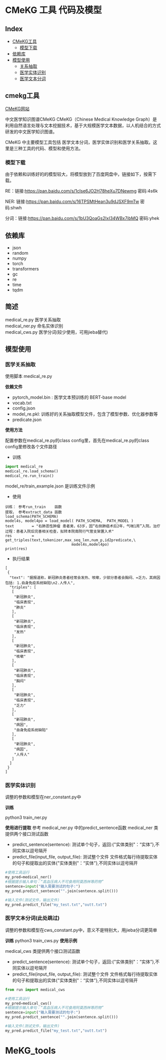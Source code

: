# CMeKG 工具 代码及模型


Index
---
<!-- TOC -->

- [CMeKG工具](#cmekg工具)
  - [模型下载](#模型下载)
- [依赖库](#依赖库)
- [模型使用](#模型使用)
  - [关系抽取](#医学关系抽取)
  - [医学实体识别](#医学实体识别)
  - [医学文本分词](#医学文本分词)


<!-- /TOC -->


## cmekg工具

[CMeKG网站](https://cmekg.pcl.ac.cn/)

中文医学知识图谱CMeKG
CMeKG（Chinese Medical Knowledge Graph）是利用自然语言处理与文本挖掘技术，基于大规模医学文本数据，以人机结合的方式研发的中文医学知识图谱。

CMeKG 中主要模型工具包括 医学文本分词，医学实体识别和医学关系抽取。这里是三种工具的代码、模型和使用方法。

### 模型下载

由于依赖和训练好的的模型较大，将模型放到了百度网盘中，链接如下，按需下载。

RE：链接:https://pan.baidu.com/s/1cIse6JO2H78heXu7DNewmg  密码:4s6k


NER: 链接:https://pan.baidu.com/s/16TPSMtHean3u9dJSXF9mTw  密码:shwh


分词：链接:https://pan.baidu.com/s/1bU3QoaGs2IxI34WBx7ibMQ  密码:yhek

## 依赖库

- json
- random
- numpy
- torch
- transformers
- gc
- re
- time
- tqdm

## 简述
medical_re.py  医学关系抽取  
medical_ner.py 命名实体识别  
medical_cws.py 医学分词(较少使用，可用jieba替代)  

## 模型使用

### 医学关系抽取
使用脚本 medical_re.py 

**依赖文件**
-  pytorch_model.bin : 医学文本预训练的 BERT-base model
-  vocab.txt
-  config.json
-  model_re.pkl: 训练好的关系抽取模型文件，包含了模型参数、优化器参数等
-  predicate.json 

**使用方法**

配置参数在medical_re.py的class config里，首先在medical_re.py的class config里修改各个文件路径

- 训练

```python
import medical_re
medical_re.load_schema()
medical_re.run_train()
```

model_re/train_example.json 是训练文件示例

- 使用

```
训练： 参考run_train    函数
提取， 参考extract_data 函数
load_schema(PATH_SCHEMA)
model4s, model4po = load_model( PATH_SCHEMA,  PATH_MODEL )
text        = "右肺恶性肿瘤 患者男，63岁，因“右侧肺癌术后2年，气喘1周”入院。治疗过程：患者入院后完善相关检查，拟转本院南院行气管支架置入术"
res         = get_triples(text,tokenizer,max_seq_len,num_p,id2predicate,\
                              model4s,model4po)
print(res)
```
- 执行结果
```
[
 {
  "text": "据报道称，新冠肺炎患者经常会发热、咳嗽，少部分患者会胸闷、=乏力，其病因包括: 1.自身免疫系统缺陷\n2.人传人",
  "triples": [
   [
    "新冠肺炎",
    "临床表现",
    "肺炎"
   ],
   [
    "新冠肺炎",
    "临床表现",
    "发热"
   ],
   [
    "新冠肺炎",
    "临床表现",
    "咳嗽"
   ],
   [
    "新冠肺炎",
    "临床表现",
    "胸闷"
   ],
   [
    "新冠肺炎",
    "临床表现",
    "乏力"
   ],
   [
    "新冠肺炎",
    "病因",
    "自身免疫系统缺陷"
   ],
   [
    "新冠肺炎",
    "病因",
    "人传人"
   ]
  ]
 }
]
```

### 医学实体识别

调整的参数和模型在ner_constant.py中

**训练**

python3 train_ner.py


**使用进行提取**
参考 medical_ner.py 中的predict_sentence函数
medical_ner 类提供两个接口测试函数
- predict_sentence(sentence): 测试单个句子，返回:{"实体类别"：“实体”},不同实体以逗号隔开
- predict_file(input_file, output_file): 测试整个文件
文件格式每行待提取实体的句子和提取出的实体{"实体类别"：“实体”},不同实体以逗号隔开

```python
#使用工具运行
my_pred=medical_ner()
#根据提示输入单句：“高血压病人不可食用阿莫西林等药物”
sentence=input("输入需要测试的句子:")
my_pred.predict_sentence("".join(sentence.split()))

#输入文件(测试文件，输出文件)
my_pred.predict_file("my_test.txt","outt.txt")
```

### 医学文本分词(此处跳过)

调整的参数和模型在cws_constant.py中，意义不是特别大，用jieba分词更简单

**训练**
python3 train_cws.py
**使用示例**

medical_cws 类提供两个接口测试函数
- predict_sentence(sentence): 测试单个句子，返回:{"实体类别"：“实体”},不同实体以逗号隔开
- predict_file(input_file, output_file): 测试整个文件
文件格式每行待提取实体的句子和提取出的实体{"实体类别"：“实体”},不同实体以逗号隔开

```python
from run import medical_cws

#使用工具运行
my_pred=medical_cws()
#根据提示输入单句：“高血压病人不可食用阿莫西林等药物”
sentence=input("输入需要测试的句子:")
my_pred.predict_sentence("".join(sentence.split()))

#输入文件(测试文件，输出文件)
my_pred.predict_file("my_test.txt","outt.txt")
```


# MeKG_tools
